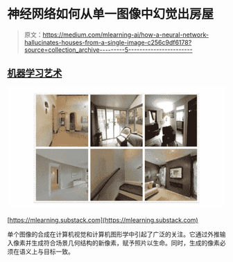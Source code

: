 # 神经网络如何从单一图像中幻觉出房屋

> 原文：<https://medium.com/mlearning-ai/how-a-neural-network-hallucinates-houses-from-a-single-image-c256c9df6178?source=collection_archive---------5----------------------->

## [机器学习艺术](https://mlearning.substack.com)

[![](img/adb3a0bf99ff6ee55cde10ad47f9fee8.png)](https://mlearning.substack.com)

[https://mlearning.substack.com](https://mlearning.substack.com)

单个图像的合成在计算机视觉和计算机图形学中引起了广泛的关注。它通过外推输入像素并生成符合场景几何结构的新像素，赋予照片以生命。同时，生成的像素必须在语义上与目标一致。